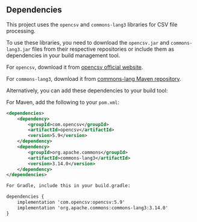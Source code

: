 ## Dependencies

This project uses the `opencsv` and `commons-lang3` libraries for CSV file processing. 

To use these libraries, you need to download the `opencsv.jar` and `commons-lang3.jar` files from their respective repositories or include them as dependencies in your build management tool.

For `opencsv`, download it from [opencsv official website](https://mvnrepository.com/artifact/com.opencsv/opencsv/5.9).

For `commons-lang3`, download it from [commons-lang Maven repository](https://mvnrepository.com/artifact/org.apache.commons/commons-lang3/3.14.0).

Alternatively, you can add these dependencies to your build tool:

For Maven, add the following to your `pom.xml`:

```xml
<dependencies>
    <dependency>
        <groupId>com.opencsv</groupId>
        <artifactId>opencsv</artifactId>
        <version>5.9</version>
    </dependency>
    <dependency>
        <groupId>org.apache.commons</groupId>
        <artifactId>commons-lang3</artifactId>
        <version>3.14.0</version>
    </dependency>
</dependencies>

For Gradle, include this in your build.gradle:

dependencies {
    implementation 'com.opencsv:opencsv:5.9'
    implementation 'org.apache.commons:commons-lang3:3.14.0'
}
